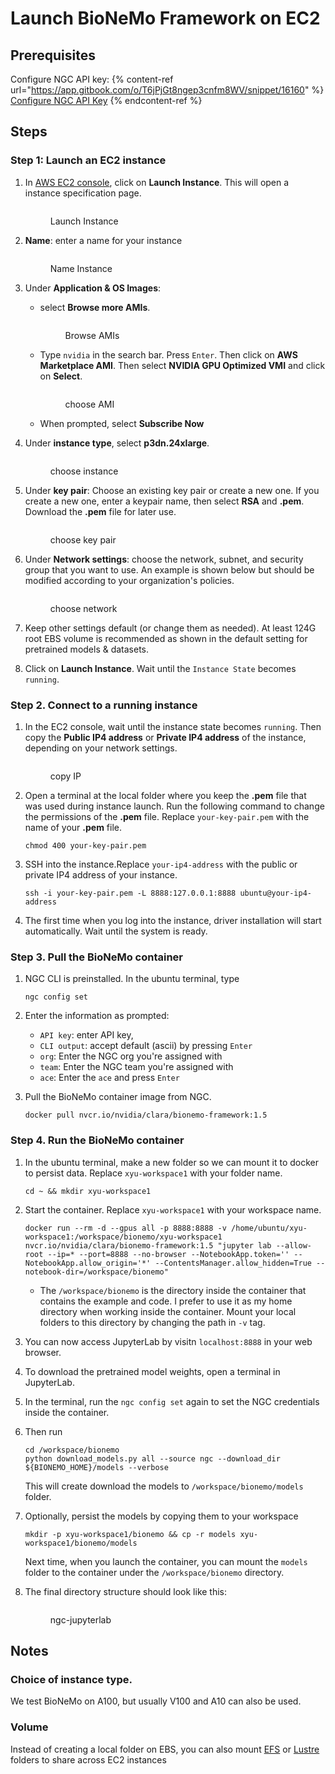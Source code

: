 # Launch BioNeMo Framework on EC2

## Prerequisites

Configure NGC API key: 
{% content-ref url="https://app.gitbook.com/o/T6jPjGt8ngep3cnfm8WV/snippet/16160" %}
[Configure NGC API Key](https://app.gitbook.com/o/T6jPjGt8ngep3cnfm8WV/snippet/16160)
{% endcontent-ref %}

## Steps

### Step 1: Launch an EC2 instance

1.  In [AWS EC2 console](https://us-east-1.console.aws.amazon.com/ec2/home?region=us-east-1), click on **Launch Instance**. This will open a instance specification page.

    <figure><img src="../.gitbook/assets/images/ec2-launch-instance.jpg" alt=""><figcaption><p>Launch Instance</p></figcaption></figure>
2.  **Name**: enter a name for your instance

    <figure><img src="../.gitbook/assets/images/ec2-name-instance.jpg" alt=""><figcaption><p>Name Instance</p></figcaption></figure>
3. Under **Application & OS Images**:
   *   select **Browse more AMIs**.

       <figure><img src="../.gitbook/assets/images/ec2-browse-ami.jpg" alt=""><figcaption><p>Browse AMIs</p></figcaption></figure>
   *   Type `nvidia` in the search bar. Press `Enter`. Then click on **AWS Marketplace AMI**. Then select **NVIDIA GPU Optimized VMI** and click on **Select**.

       <figure><img src="../.gitbook/assets/images/ec2-choose-ami.jpg" alt=""><figcaption><p>choose AMI</p></figcaption></figure>
   * When prompted, select **Subscribe Now**
4.  Under **instance type**, select **p3dn.24xlarge**.

    <figure><img src="../.gitbook/assets/images/ec2-choose-instance.jpg" alt=""><figcaption><p>choose instance</p></figcaption></figure>
5.  Under **key pair**: Choose an existing key pair or create a new one. If you create a new one, enter a keypair name, then select **RSA** and **.pem**. Download the **.pem** file for later use.

    <figure><img src="../.gitbook/assets/images/ec2-keypairs.jpg" alt=""><figcaption><p>choose key pair</p></figcaption></figure>
6.  Under **Network settings**: choose the network, subnet, and security group that you want to use. An example is shown below but should be modified according to your organization's policies.

    <figure><img src="../.gitbook/assets/images/ec2-network-settings.jpg" alt=""><figcaption><p>choose network</p></figcaption></figure>
7. Keep other settings default (or change them as needed). At least 124G root EBS volume is recommended as shown in the default setting for pretrained models & datasets.
8. Click on **Launch Instance**. Wait until the `Instance State` becomes `running`.

### Step 2. Connect to a running instance

1.  In the EC2 console, wait until the instance state becomes `running`. Then copy the **Public IP4 address** or **Private IP4 address** of the instance, depending on your network settings.

    <figure><img src="../.gitbook/assets/images/ec2-copy-ip.jpg" alt=""><figcaption><p>copy IP</p></figcaption></figure>
2.  Open a terminal at the local folder where you keep the **.pem** file that was used during instance launch. Run the following command to change the permissions of the **.pem** file. Replace `your-key-pair.pem` with the name of your **.pem** file.

    ```shell
    chmod 400 your-key-pair.pem
    ```
3.  SSH into the instance.Replace `your-ip4-address` with the public or private IP4 address of your instance.

    ```shell
    ssh -i your-key-pair.pem -L 8888:127.0.0.1:8888 ubuntu@your-ip4-address
    ```
4. The first time when you log into the instance, driver installation will start automatically. Wait until the system is ready.

### Step 3. Pull the BioNeMo container

1.  NGC CLI is preinstalled. In the ubuntu terminal, type

    ```shell
    ngc config set
    ```
2. Enter the information as prompted:
   * `API key`: enter API key,
   * `CLI output`: accept default (ascii) by pressing `Enter`
   * `org`: Enter the NGC org you're assigned with
   * `team`: Enter the NGC team you're assigned with
   * `ace`: Enter the `ace` and press `Enter`
3.  Pull the BioNeMo container image from NGC.

    ```shell
    docker pull nvcr.io/nvidia/clara/bionemo-framework:1.5
    ```

### Step 4. Run the BioNeMo container

1.  In the ubuntu terminal, make a new folder so we can mount it to docker to persist data. Replace `xyu-workspace1` with your folder name.

    ```shell
    cd ~ && mkdir xyu-workspace1
    ```
2.  Start the container. Replace `xyu-workspace1` with your workspace name.

    ```shell
    docker run --rm -d --gpus all -p 8888:8888 -v /home/ubuntu/xyu-workspace1:/workspace/bionemo/xyu-workspace1 nvcr.io/nvidia/clara/bionemo-framework:1.5 "jupyter lab --allow-root --ip=* --port=8888 --no-browser --NotebookApp.token='' --NotebookApp.allow_origin='*' --ContentsManager.allow_hidden=True --notebook-dir=/workspace/bionemo"
    ```

    * The `/workspace/bionemo` is the directory inside the container that contains the example and code. I prefer to use it as my home directory when working inside the container. Mount your local folders to this directory by changing the path in `-v` tag.
3. You can now access JupyterLab by visitn `localhost:8888` in your web browser.
4. To download the pretrained model weights, open a terminal in JupyterLab.
5. In the terminal, run the `ngc config set` again to set the NGC credentials inside the container.
6.  Then run

    ```shell
    cd /workspace/bionemo
    python download_models.py all --source ngc --download_dir ${BIONEMO_HOME}/models --verbose
    ```

    This will create download the models to `/workspace/bionemo/models` folder.
7.  Optionally, persist the models by copying them to your workspace

    ```shell
    mkdir -p xyu-workspace1/bionemo && cp -r models xyu-workspace1/bionemo/models
    ```

    Next time, when you launch the container, you can mount the `models` folder to the container under the `/workspace/bionemo` directory.
8.  The final directory structure should look like this:

    <figure><img src="../.gitbook/assets/images/ngc-jupyterlab.jpg" alt=""><figcaption><p>ngc-jupyterlab</p></figcaption></figure>

## Notes

### Choice of instance type.

We test BioNeMo on A100, but usually V100 and A10 can also be used.

### Volume

Instead of creating a local folder on EBS, you can also mount [EFS](https://aws.amazon.com/efs/) or [Lustre](https://aws.amazon.com/fsx/lustre/) folders to share across EC2 instances
